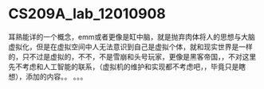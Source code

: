 # CS209A_lab_12010908
耳熟能详的一个概念，emm或者更像是缸中脑，就是抛弃肉体将人的思想与大脑虚拟化，但是在虚拟空间中人无法意识到自己是虚拟个体，就和现实世界是一样的，只不过是虚拟的，不不，不是雪崩和头号玩家，更像是黑客帝国，，不对这里 先不考虑和人工智能的联系，（虚拟机的维护和实现都不考虑吧，，毕竟只是瞎想），添加的内容。。
。。。
